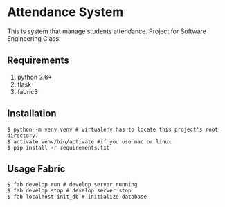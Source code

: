 Attendance System
====
This is system that manage students attendance. Project for Software Engineering Class.


Requirements
----
1. python 3.6+
1. flask
1. fabric3

Installation
----
	$ python -m venv venv # virtualenv has to locate this project's root directory.
	$ activate venv/bin/activate #if you use mac or linux
	$ pip install -r requirements.txt

Usage Fabric
-----
    $ fab develop run # develop server running
    $ fab develop stop # develop server stop
    $ fab localhost init_db # initialize database